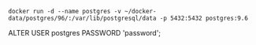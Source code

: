 ```docker run -d --name postgres -v ~/docker-data/postgres/96/:/var/lib/postgresql/data -p 5432:5432 postgres:9.6```

ALTER USER postgres PASSWORD 'password';